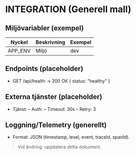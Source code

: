 # INTEGRATION (Generell mall)
## Miljövariabler (exempel)
| Nyckel | Beskrivning | Exempel |
|---|---|---|
| APP_ENV | Miljö | dev |

## Endpoints (placeholder)
- GET /api/health → 200 OK { status: "healthy" }

## Externa tjänster (placeholder)
- Tjänst: <namn> – Auth: <typ> – Timeout: 30s – Retry: 3

## Loggning/Telemetry (generellt)
- Format: JSON (timestamp, level, event, traceId, spanId).

> Vid ändring: uppdatera detta dokument.
